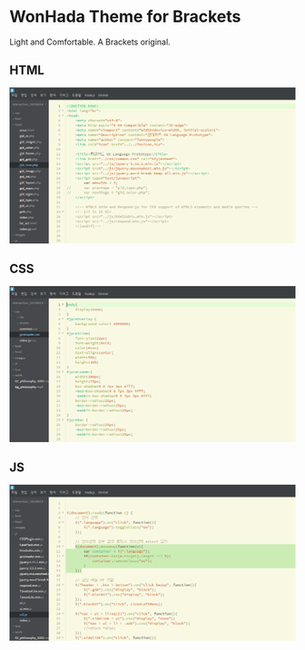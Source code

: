 WonHada Theme for Brackets
=========================

Light and Comfortable. A Brackets original.

## HTML
![HTML Screenshot](https://github.com/englekk/WonHada_Brackets_Theme_Juel/blob/master/screenshots/html.png)

## CSS
![CSS Screenshot](https://github.com/englekk/WonHada_Brackets_Theme_Juel/blob/master/screenshots/css.png)

## JS
![JS Screenshot](https://github.com/englekk/WonHada_Brackets_Theme_Juel/blob/master/screenshots/js.png)
